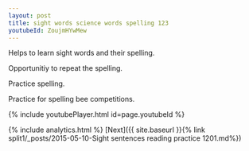 ```yaml
---
layout: post
title: sight words science words spelling 123
youtubeId: ZoujmHYwMew
---
```

 
 
Helps to learn sight words and their spelling.

Opportunitiy to repeat the spelling. 

Practice spelling. 
 
Practice for spelling bee competitions. 
 
{% include youtubePlayer.html id=page.youtubeId %}
 
 
{% include analytics.html %} 
[Next]({{ site.baseurl }}{% link  split1/_posts/2015-05-10-Sight sentences reading practice 1201.md%})
 
